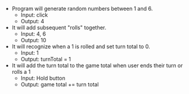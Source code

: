 * Program will generate random numbers between 1 and 6.
  * Input: click
  * Output: 4
* It will add subsequent "rolls" together.
  * Input: 4, 6
  * Output: 10
* It will recognize when a 1 is rolled and set turn total to 0.
  * Input: 1
  * Output: turnTotal = 1
* It will add the turn total to the game total when user ends their turn or rolls a 1
  * Input: Hold button
  * Output: game total += turn total
<!-- * It will alert the user when their turn is over.
  * Input: 1
  * Output: Next player's turn. -->
